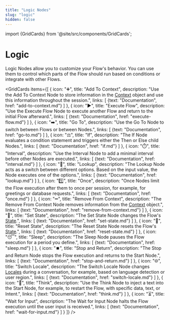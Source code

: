 ```yaml
---
title: "Logic Nodes" 
slug: "logic" 
hidden: false 
---
```


import {GridCards} from '@site/src/components/GridCards';

# Logic

Logic Nodes allow you to customize your Flow's behavior. You can use them to control which parts of the Flow should run based on conditions or integrate with other Flows.

<GridCards items={[
  {
    icon: "➕",
    title: "Add To Context",
    description: "Use the Add To Context Node to store information in the [Context](../../../test/interaction-panel/context.md) object and use this information throughout the session.",
    links: [
      {text: "Documentation", href: "add-to-context.md"}
    ]
  },
  {
    icon: "▶️",
    title: "Execute Flow",
    description: "Use the Execute Flow Node to execute another Flow and return to the initial Flow afterward.",
    links: [
      {text: "Documentation", href: "execute-flow.md"}
    ]
  },
  {
    icon: "➡️",
    title: "Go To",
    description: "Use the Go To Node to switch between Flows or between Nodes.",
    links: [
      {text: "Documentation", href: "go-to.md"}
    ]
  },
  {
    icon: "⚖️",
    title: "If",
    description: "The If Node evaluates a condition statement and triggers either the Then or Else child Nodes.",
    links: [
      {text: "Documentation", href: "if.md"}
    ]
  },
  {
    icon: "⏱️",
    title: "Interval",
    description: "Use the Interval Node to add a minimal interval before other Nodes are executed.",
    links: [
      {text: "Documentation", href: "interval.md"}
    ]
  },
  {
    icon: "🔀",
    title: "Lookup",
    description: "The Lookup Node acts as a switch between different options. Based on the input value, the Node executes one of the options.",
    links: [
      {text: "Documentation", href: "lookup.md"}
    ]
  },
  {
    icon: "1️⃣",
    title: "Once",
    description: "Once Nodes limit the Flow execution after them to once per session, for example, for greetings or database requests.",
    links: [
      {text: "Documentation", href: "once.md"}
    ]
  },
  {
    icon: "➖",
    title: "Remove From Context",
    description: "The Remove From Context Node removes information from the [Context](../../../test/interaction-panel/context.md) object.",
    links: [
      {text: "Documentation", href: "remove-from-context.md"}
    ]
  },
  {
    icon: "🔄",
    title: "Set State",
    description: "The Set State Node changes the Flow's [State](../../../test/interaction-panel/state.md).",
    links: [
      {text: "Documentation", href: "set-state.md"}
    ]
  },
  {
    icon: "🔄",
    title: "Reset State",
    description: "The Reset State Node resets the Flow's [State](../../../test/interaction-panel/state.md).",
    links: [
      {text: "Documentation", href: "reset-state.md"}
    ]
  },
  {
    icon: "😴",
    title: "Sleep",
    description: "The Sleep Node pauses the Flow execution for a period you define.",
    links: [
      {text: "Documentation", href: "sleep.md"}
    ]
  },
  {
    icon: "⏹️",
    title: "Stop and Return",
    description: "The Stop and Return Node stops the Flow execution and returns to the Start Node.",
    links: [
      {text: "Documentation", href: "stop-and-return.md"}
    ]
  },
  {
    icon: "🌐",
    title: "Switch Locale",
    description: "The Switch Locale Node changes [Locales](../../translation-and-localization/localization.md) during a conversation, for example, based on language detection or user region.",
    links: [
      {text: "Documentation", href: "switch-locale.md"}
    ]
  },
  {
    icon: "💭",
    title: "Think",
    description: "Use the Think Node to inject a text into the Start Node, for example, to restart the Flow, with specific data, text, or Intent.",
    links: [
      {text: "Documentation", href: "think.md"}
    ]
  },
  {
    icon: "⏳",
    title: "Wait for Input",
    description: "The Wait for Input Node halts the Flow execution until the user input is received.",
    links: [
      {text: "Documentation", href: "wait-for-input.md"}
    ]
  }
]} />